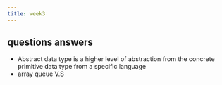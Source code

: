 ```yaml
---
title: week3
---
```


## questions answers
- Abstract data type is a higher level of abstraction from the concrete primitive data type from a specific language
- array queue V.S
